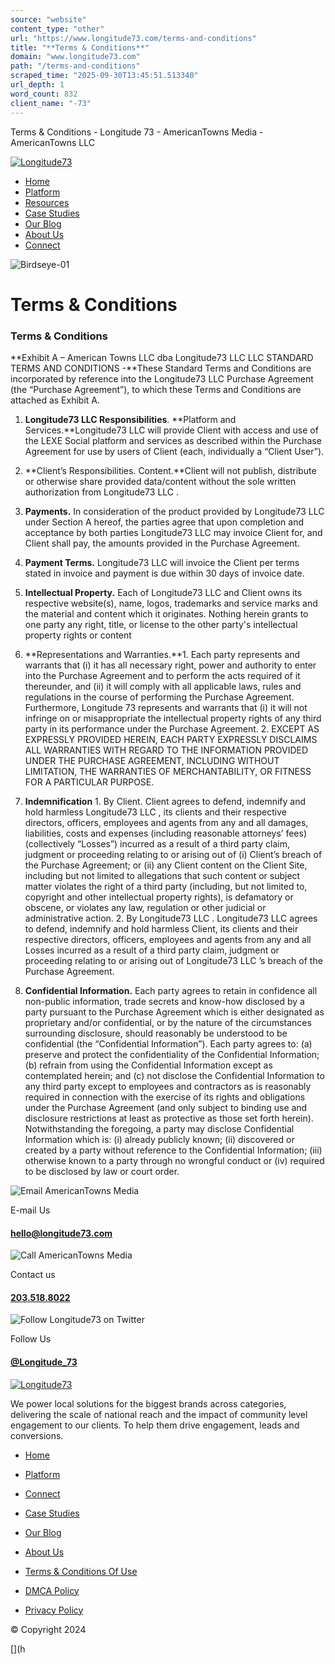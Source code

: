 ```yaml
---
source: "website"
content_type: "other"
url: "https://www.longitude73.com/terms-and-conditions"
title: "**Terms & Conditions**"
domain: "www.longitude73.com"
path: "/terms-and-conditions"
scraped_time: "2025-09-30T13:45:51.513340"
url_depth: 1
word_count: 832
client_name: "-73"
---
```


Terms & Conditions - Longitude 73 - AmericanTowns Media - AmericanTowns LLC

[![Longitude73](https://www.longitude73.com/hs-fs/hubfs/Longitude73.png?width=1200&name=Longitude73.png "Longitude73")](https://www.longitude73.com/?hsLang=en)

*   [Home](https://www.longitude73.com)
*   [Platform](https://www.longitude73.com/platform)
*   [Resources](javascript:;)
*   [Case Studies](https://www.longitude73.com/case-studies)
*   [Our Blog](https://www.longitude73.com/blog)
*   [About Us](https://www.longitude73.com/about-us)
*   [Connect](https://www.longitude73.com/connect-with-us)

![Birdseye-01](https://www.longitude73.com/hs-fs/hubfs/Blog%20Images/Birdseye-01.jpg?width=1400&name=Birdseye-01.jpg "Birdseye-01")

# **Terms & Conditions**

### Terms & Conditions

**Exhibit A – American Towns LLC dba Longitude73 LLC LLC STANDARD TERMS AND CONDITIONS -**These Standard Terms and Conditions are incorporated by reference into the Longitude73 LLC Purchase Agreement (the “Purchase Agreement”), to which these Terms and Conditions are attached as Exhibit A.

1.  **Longitude73 LLC Responsibilities**. **Platform and Services.**Longitude73 LLC will provide Client with access and use of the LEXE Social platform and services as described within the Purchase Agreement for use by users of Client (each, individually a “Client User”).
2.  **Client’s Responsibilities. Content.**Client will not publish, distribute or otherwise share provided data/content without the sole written authorization from Longitude73 LLC .
3.  **Payments.**
In consideration of the product provided by Longitude73 LLC under Section A hereof, the parties agree that upon completion and acceptance by both parties Longitude73 LLC may invoice Client for, and Client shall pay, the amounts provided in the Purchase Agreement.

4.  **Payment Terms.**
Longitude73 LLC will invoice the Client per terms stated in invoice and payment is due within 30 days of invoice date.
5.  **Intellectual Property.**
Each of Longitude73 LLC and Client owns its respective website(s), name, logos, trademarks and service marks and the material and content which it originates. Nothing herein grants to one party any right, title, or license to the other party's intellectual property rights or content
6.  **Representations and Warranties.**1\. Each party represents and warrants that (i) it has all necessary right, power and authority to enter into the Purchase Agreement and to perform the acts required of it thereunder, and (ii) it will comply with all applicable laws, rules and regulations in the course of performing the Purchase Agreement.  Furthermore, Longitude 73 represents and warrants that (i) it will not infringe on or misappropriate the intellectual property rights of any third party in its performance under the Purchase Agreement.
2\. EXCEPT AS EXPRESSLY PROVIDED HEREIN, EACH PARTY EXPRESSLY DISCLAIMS ALL WARRANTIES WITH REGARD TO THE INFORMATION PROVIDED UNDER THE PURCHASE AGREEMENT, INCLUDING WITHOUT LIMITATION, THE WARRANTIES OF MERCHANTABILITY, OR FITNESS FOR A PARTICULAR PURPOSE.
7.  **Indemnification**
1\. By Client. Client agrees to defend, indemnify and hold harmless Longitude73 LLC , its clients and their respective directors, officers, employees and agents from any and all damages, liabilities, costs and expenses (including reasonable attorneys’ fees) (collectively “Losses”) incurred as a result of a third party claim, judgment or proceeding relating to or arising out of (i) Client’s breach of the Purchase Agreement; or (ii) any Client content on the Client Site, including but not limited to allegations that such content or subject matter violates the right of a third party (including, but not limited to, copyright and other intellectual property rights), is defamatory or obscene, or violates any law, regulation or other judicial or administrative action.
2\. By Longitude73 LLC . Longitude73 LLC agrees to defend, indemnify and hold harmless Client, its clients and their respective directors, officers, employees and agents from any and all Losses incurred as a result of a third party claim, judgment or proceeding relating to or arising out of Longitude73 LLC ’s breach of the Purchase Agreement.
8.  **Confidential Information.**
Each party agrees to retain in confidence all non-public information, trade secrets and know-how disclosed by a party pursuant to the Purchase Agreement which is either designated as proprietary and/or confidential, or by the nature of the circumstances surrounding disclosure, should reasonably be understood to be confidential (the “Confidential Information”). Each party agrees to: (a) preserve and protect the confidentiality of the Confidential Information; (b) refrain from using the Confidential Information except as contemplated herein; and (c) not disclose the Confidential Information to any third party except to employees and contractors as is reasonably required in connection with the exercise of its rights and obligations under the Purchase Agreement (and only subject to binding use and disclosure restrictions at least as protective as those set forth herein). Notwithstanding the foregoing, a party may disclose Confidential Information which is: (i) already publicly known; (ii) discovered or created by a party without reference to the Confidential Information; (iii) otherwise known to a party through no wrongful conduct or (iv) required to be disclosed by law or court order.

![Email AmericanTowns Media](https://cdn2.hubspot.net/hubfs/3842749/Icons/003-new-email-outline.svg "Email AmericanTowns Media")

E-mail Us

#### [hello@longitude73.com](mailTo:hello@longitude73.com)

![Call AmericanTowns Media](https://cdn2.hubspot.net/hubfs/3842749/Icons/002-phone-call.svg "Call AmericanTowns Media")

Contact us

#### [203.518.8022](tel:203.518.8022)

![Follow Longitude73 on Twitter](https://www.longitude73.com/hs-fs/hubfs/Twitter_Logo_Blue.png?width=400&name=Twitter_Logo_Blue.png "Follow Longitude73 on Twitter")

Follow Us

#### [@Longitude\_73](https://twitter.com/longitude_73)

[![Longitude73](https://www.longitude73.com/hs-fs/hubfs/Longitude73.png?width=1200&name=Longitude73.png "Longitude73")](//www.longitude73.com?hsLang=en)

We power local solutions for the biggest brands across categories, delivering the scale of national reach and the impact of community level engagement to our clients. To help them drive engagement, leads and conversions.

*   [Home](https://www.longitude73.com/)
*   [Platform](https://www.longitude73.com/platform)
*   [Connect](https://www.longitude73.com/connect-with-us)

*   [Case Studies](https://www.longitude73.com/case-studies)
*   [Our Blog](https://www.longitude73.com/blog)
*   [About Us](https://www.longitude73.com/about-us)

*   [Terms & Conditions Of Use](https://www.longitude73.com/terms)
*   [DMCA Policy](https://www.longitude73.com/dmca-policy)
*   [Privacy Policy](https://www.longitude73.com/privacy-policy)

© Copyright 2024

[](https://www.linkedin.com/company/longitude73/)[](h